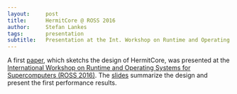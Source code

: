 ```yaml
---
layout:     post
title:      HermitCore @ ROSS 2016
author:     Stefan Lankes
tags: 	    presentation
subtitle:   Presentation at the Int. Workshop on Runtime and Operating Systems for Supercomputers
---
```


A first [paper](https://dl.acm.org/authorize?N04880), which sketchs the design of HermitCore, was presented at the [International Workshop on Runtime and Operating Systems for Supercomputers (ROSS 2016)](http://www.mcs.anl.gov/events/workshops/ross/2016/program.php).
The [slides](/pdf/ross2016.pdf) summarize the design and present the first performance results.
